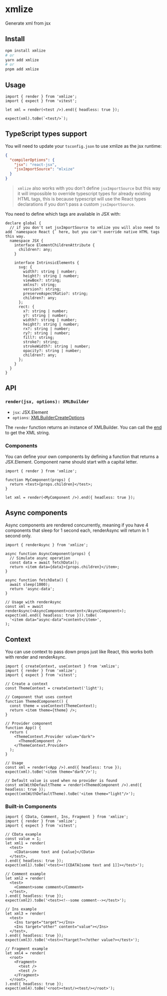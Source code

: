 # xmlize

Generate xml from jsx

## Install

```bash
npm install xmlize
# or
yarn add xmlize
# or
pnpm add xmlize
```

## Usage

```tsx
import { render } from 'xmlize';
import { expect } from 'vitest';

let xml = render(<test />).end({ headless: true });

expect(xml).toBe(`<test/>`);
```

## TypeScript types support

You will need to update your `tsconfig.json` to use xmlize as the jsx runtime:

```json
{
  "compilerOptions": {
    "jsx": "react-jsx",
    "jsxImportSource": "mlxize"
  }
}
```

> `xmlize` also works with you don't define `jsxImportSource` but this way it will impossible to override typescript types for already existing HTML tags, this is because typescript will use the React types declarations if you don't pass a custom `jsxImportSource`.

You need to define which tags are available in JSX with:

```tsx
declare global {
  // if you don't set jsxImportSource to xmlize you will also need to add `namespace React {` here, but you can't override native HTML tags this way.
  namespace JSX {
    interface ElementChildrenAttribute {
      children?: any;
    }

    interface IntrinsicElements {
      svg: {
        width?: string | number;
        height?: string | number;
        viewBox?: string;
        xmlns?: string;
        version?: string;
        preserveAspectRatio?: string;
        children?: any;
      };
      rect: {
        x?: string | number;
        y?: string | number;
        width?: string | number;
        height?: string | number;
        rx?: string | number;
        ry?: string | number;
        fill?: string;
        stroke?: string;
        strokeWidth?: string | number;
        opacity?: string | number;
        children?: any;
      };
    }
  }
}
```

## API

### `render(jsx, options): XMLBuilder`

- `jsx`: JSX.Element
- `options`: [XMLBuilderCreateOptions](https://oozcitak.github.io/xmlbuilder2/builder-functions.html#builder-options)

The `render` function returns an instance of XMLBuilder. You can call the [end](https://oozcitak.github.io/xmlbuilder2/conversion-functions.html#end) to get the XML string.

### Components

You can define your own components by defining a function that returns a JSX.Element. Component name should start with a capital letter.

```tsx
import { render } from 'xmlize';

function MyComponent(props) {
  return <test>{props.children}</test>;
}

let xml = render(<MyComponent />).end({ headless: true });
```

## Async components

Async components are rendered concurrently, meaning if you have 4 components that sleep for 1 second each, renderAsync will return in 1 second only.

```tsx
import { renderAsync } from 'xmlize';

async function AsyncComponent(props) {
  // Simulate async operation
  const data = await fetchData();
  return <item data={data}>{props.children}</item>;
}

async function fetchData() {
  await sleep(1000);
  return 'async-data';
}

// Usage with renderAsync
const xml = await renderAsync(<AsyncComponent>content</AsyncComponent>);
expect(xml.end({ headless: true })).toBe(
  '<item data="async-data">content</item>',
);
```

## Context

You can use context to pass down props just like React, this works both with render and renderAsync.

```tsx
import { createContext, useContext } from 'xmlize';
import { render } from 'xmlize';
import { expect } from 'vitest';

// Create a context
const ThemeContext = createContext('light');

// Component that uses context
function ThemedComponent() {
  const theme = useContext(ThemeContext);
  return <item theme={theme} />;
}

// Provider component
function App() {
  return (
    <ThemeContext.Provider value="dark">
      <ThemedComponent />
    </ThemeContext.Provider>
  );
}

// Usage
const xml = render(<App />).end({ headless: true });
expect(xml).toBe('<item theme="dark"/>');

// Default value is used when no provider is found
const xmlWithDefaultTheme = render(<ThemedComponent />).end({ headless: true });
expect(xmlWithDefaultTheme).toBe('<item theme="light"/>');
```

### Built-in Components

```tsx
import { CData, Comment, Ins, Fragment } from 'xmlize';
import { render } from 'xmlize';
import { expect } from 'vitest';

// CData example
const value = 1;
let xml1 = render(
  <test>
    <CData>some text and {value}</CData>
  </test>,
).end({ headless: true });
expect(xml1).toBe('<test><![CDATA[some text and 1]]></test>');

// Comment example
let xml2 = render(
  <test>
    <Comment>some comment</Comment>
  </test>,
).end({ headless: true });
expect(xml2).toBe('<test><!--some comment--></test>');

// Ins example
let xml3 = render(
  <test>
    <Ins target="target"></Ins>
    <Ins target="other" content="value"></Ins>
  </test>,
).end({ headless: true });
expect(xml3).toBe('<test><?target?><?other value?></test>');

// Fragment example
let xml4 = render(
  <root>
    <Fragment>
      <test />
      <test />
    </Fragment>
  </root>,
).end({ headless: true });
expect(xml4).toBe('<root><test/><test/></root>');
```
